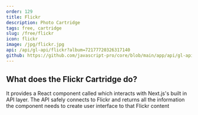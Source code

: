 ```yaml
---
order: 129
title: Flickr
description: Photo Cartridge
tags: free, cartridge
slug: /free/flickr
icon: flickr
image: /jpg/flickr.jpg
api: /api/gl-api/flickr?album=72177720326317140
github: https://github.com/javascript-pro/core/blob/main/app/api/gl-api/flickr/route.ts
---
```


## What does the Flickr Cartridge do?

It provides a React component called <Flickr /> which interacts with Next.js's built in API layer. The API safely connects to Flickr and returns all the information the component needs to create user interface to that Flickr content

